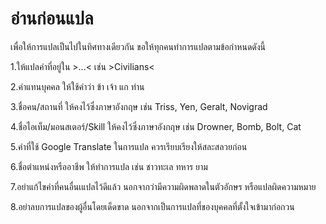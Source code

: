 # อ่านก่อนแปล

<p>เพื่อให้การแปลเป็นไปในทิศทางเดียวกัน ขอให้ทุกคนทำการแปลตามข้อกำหนดดังนี้</p>
<p>1.ให้แปลคำที่อยู่ใน >...< เช่น >Civilians< </p>
<p>2.คำแทนบุคคล ให้ใช้คำว่า ข้า เจ้า แก ท่าน</p>
<p>3.ชื่อคน/สถานที่ ให้คงไว้ซึ่งภาษาอังกฤษ เช่น Triss, Yen, Geralt, Novigrad</p>
<p>4.ชื่อไอเท็ม/มอนสเตอร์/Skill ให้คงไว้ซึ่งภาษาอังกฤษ เช่น Drowner, Bomb, Bolt, Cat</p>
<p>5.คำที่ใช้ Google Translate ในการแปล ควรเรียบเรียงให้สละสลวยก่อน</p>
<p>6.ชื่อตำแหน่งหรืออาชีพ ให้ทำการแปล เช่น ชาวทะเล ทหาร ยาม</p>
<p>7.อย่าแก้ไขคำที่คนอื่นเแปลไว้ดีแล้ว นอกจากว่ามีความผิดพลาดในตัวอักษร หรือแปลผิดความหมาย</p>
<p>8.อย่าลบการแปลของผู้อื่นโดยเด็ดขาด นอกจากเป็นการแปลที่ของบุคคลที่ตั้งใจเข้ามาก่อกวน</p>
